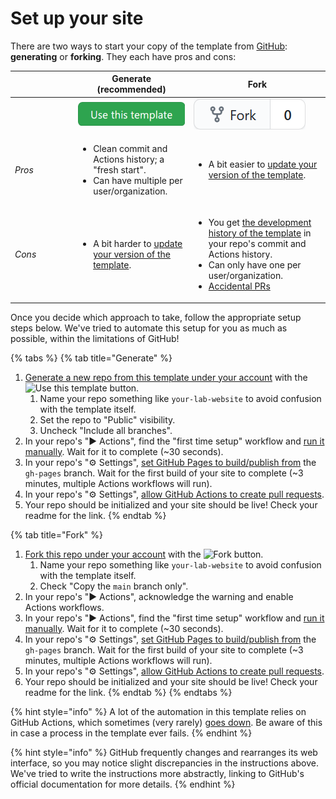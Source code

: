 # Set up your site

There are two ways to start your copy of the template from [GitHub](https://github.com/greenelab/lab-website-template): **generating** or **forking**. They each have pros and cons:

<table><thead><tr><th width="87.33333333333331"></th><th>Generate (recommended)</th><th>Fork</th></tr></thead><tbody><tr><td></td><td><img src="../.gitbook/assets/github-use-template.png" alt="" data-size="line"></td><td><img src="../.gitbook/assets/github-fork.png" alt="" data-size="line"></td></tr><tr><td><em>Pros</em></td><td><ul><li>Clean commit and Actions history; a "fresh start".</li><li>Can have multiple per user/organization.</li></ul></td><td><ul><li>A bit easier to <a href="../advanced/update-your-template.md">update your version of the template</a>.</li></ul></td></tr><tr><td><em>Cons</em></td><td><ul><li>A bit harder to <a href="../advanced/update-your-template.md">update your version of the template</a>.</li></ul></td><td><ul><li>You get <a href="https://github.com/greenelab/lab-website-template/commits/main">the development history of the template</a> in your repo's commit and Actions history.</li><li>Can only have one per user/organization.</li><li><a href="https://github.com/orgs/community/discussions/11729">Accidental PRs</a></li></ul></td></tr></tbody></table>

Once you decide which approach to take, follow the appropriate setup steps below. We've tried to automate this setup for you as much as possible, within the limitations of GitHub!

{% tabs %}
{% tab title="Generate" %}
1. [Generate a new repo from this template under your account](https://docs.github.com/en/github/creating-cloning-and-archiving-repositories/creating-a-repository-from-a-template) with the <img src="https://user-images.githubusercontent.com/8326331/106949308-c4877180-66fa-11eb-9300-9468cb8a6aaa.png" alt="Use this template" data-size="line"> button.
   1. Name your repo something like `your-lab-website` to avoid confusion with the template itself.
   2. Set the repo to "Public" visibility.
   3. Uncheck "Include all branches".
2. In your repo's "▶️ Actions", find the "first time setup" workflow and [run it manually](https://docs.github.com/en/actions/managing-workflow-runs/manually-running-a-workflow). Wait for it to complete (\~30 seconds).
3. In your repo's "⚙️ Settings", [set GitHub Pages to build/publish from](https://docs.github.com/en/pages/getting-started-with-github-pages/configuring-a-publishing-source-for-your-github-pages-site) the `gh-pages` branch. Wait for the first build of your site to complete (\~3 minutes, multiple Actions workflows will run).
4. In your repo's "⚙️ Settings", [allow GitHub Actions to create pull requests](https://docs.github.com/en/repositories/managing-your-repositorys-settings-and-features/enabling-features-for-your-repository/managing-github-actions-settings-for-a-repository#preventing-github-actions-from-creating-or-approving-pull-requests).
5. Your repo should be initialized and your site should be live! Check your readme for the link.
{% endtab %}

{% tab title="Fork" %}
1. [Fork this repo under your account](https://docs.github.com/en/github/getting-started-with-github/fork-a-repo) with the <img src="https://user-images.githubusercontent.com/8326331/106949309-c4877180-66fa-11eb-86fd-d0a2741e49d0.png" alt="Fork" data-size="line"> button.
   1. Name your repo something like `your-lab-website` to avoid confusion with the template itself.
   2. Check "Copy the `main` branch only".
2. In your repo's "▶️ Actions", acknowledge the warning and enable Actions workflows.
3. In your repo's "▶️ Actions", find the "first time setup" workflow and [run it manually](https://docs.github.com/en/actions/managing-workflow-runs/manually-running-a-workflow). Wait for it to complete (\~30 seconds).
4. In your repo's "⚙️ Settings", [set GitHub Pages to build/publish from](https://docs.github.com/en/pages/getting-started-with-github-pages/configuring-a-publishing-source-for-your-github-pages-site) the `gh-pages` branch. Wait for the first build of your site to complete (\~3 minutes, multiple Actions workflows will run).
5. In your repo's "⚙️ Settings", [allow GitHub Actions to create pull requests](https://docs.github.com/en/repositories/managing-your-repositorys-settings-and-features/enabling-features-for-your-repository/managing-github-actions-settings-for-a-repository#preventing-github-actions-from-creating-or-approving-pull-requests).
6. Your repo should be initialized and your site should be live! Check your readme for the link.
{% endtab %}
{% endtabs %}

{% hint style="info" %}
A lot of the automation in this template relies on GitHub Actions, which sometimes (very rarely) [goes down](https://www.githubstatus.com/). Be aware of this in case a process in the template ever fails.
{% endhint %}

{% hint style="info" %}
GitHub frequently changes and rearranges its web interface, so you may notice slight discrepancies in the instructions above. We've tried to write the instructions more abstractly, linking to GitHub's official documentation for more details.
{% endhint %}
